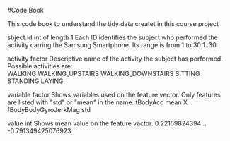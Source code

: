 #Code Book

This code book to understand the tidy data createt in this course project

sbject.id       int of length 1
        Each ID identifies the subject who performed the activity carring the Samsung Smartphone.
        Its range is from 1 to 30 
        1..30

activity        factor
        Descriptive name of the activity the subject has performed. 
        Possible activities are:  
        WALKING
        WALKING_UPSTAIRS
        WALKING_DOWNSTAIRS
        SITTING
        STANDING
        LAYING

variable        factor
        Shows variables used on the feature vector.
        Only features are listed with "std" or "mean" in the name.
        tBodyAcc mean X .. fBodyBodyGyroJerkMag std
        
value           int
        Shows mean value on the feature vactor.
        0.22159824394 .. -0.791349425076923
        